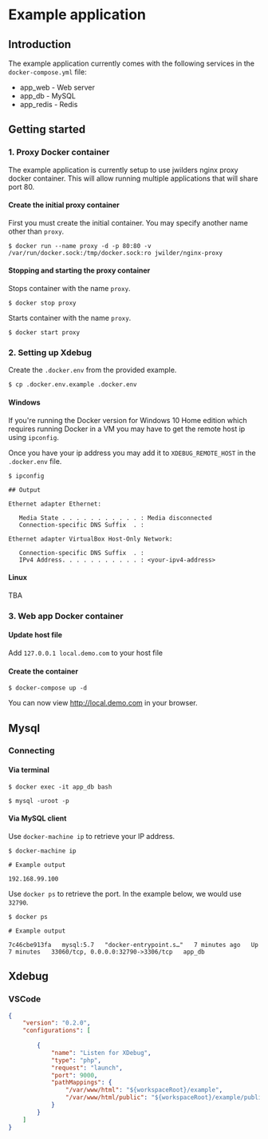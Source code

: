 # Example application


## Introduction

The example application currently comes with the following services in the `docker-compose.yml` file:

* app_web - Web server
* app_db - MySQL
* app_redis - Redis

## Getting started

### 1. Proxy Docker container

The example application is currently setup to use jwilders nginx proxy docker container. This will allow running multiple applications that will share port 80.

#### Create the initial proxy container

First you must create the initial container. You may specify another name other than `proxy`.

```
$ docker run --name proxy -d -p 80:80 -v /var/run/docker.sock:/tmp/docker.sock:ro jwilder/nginx-proxy
````

#### Stopping and starting the proxy container

Stops container with the name `proxy`.

```
$ docker stop proxy
```

Starts container with the name `proxy`.

```
$ docker start proxy
```

### 2. Setting up Xdebug

Create the `.docker.env` from the provided example.

```
$ cp .docker.env.example .docker.env
```

#### Windows

If you're running the Docker version for Windows 10 Home edition which requires running Docker in a VM you may have to get the remote host ip using `ipconfig`.

Once you have your ip address you may add it to `XDEBUG_REMOTE_HOST` in the `.docker.env` file.

```
$ ipconfig
```
```
## Output

Ethernet adapter Ethernet:

   Media State . . . . . . . . . . . : Media disconnected
   Connection-specific DNS Suffix  . :

Ethernet adapter VirtualBox Host-Only Network:

   Connection-specific DNS Suffix  . :
   IPv4 Address. . . . . . . . . . . : <your-ipv4-address>
```

#### Linux

TBA

### 3. Web app Docker container

#### Update host file

Add `127.0.0.1 local.demo.com` to your host file

#### Create the container

```
$ docker-compose up -d
```

You can now view http://local.demo.com in your browser.

## Mysql

### Connecting

#### Via terminal

```
$ docker exec -it app_db bash
```

```
$ mysql -uroot -p
```

#### Via MySQL client

Use `docker-machine ip` to retrieve your IP address.

```
$ docker-machine ip
```
```
# Example output

192.168.99.100
```

Use `docker ps` to retrieve the port. In the example below, we would use `32790`.

```
$ docker ps
```
```
# Example output

7c46cbe913fa   mysql:5.7   "docker-entrypoint.s…"   7 minutes ago   Up 7 minutes   33060/tcp, 0.0.0.0:32790->3306/tcp   app_db
```

## Xdebug

### VSCode

```json
{
    "version": "0.2.0",
    "configurations": [
    
        {
            "name": "Listen for XDebug",
            "type": "php",
            "request": "launch",
            "port": 9000,
            "pathMappings": {
                "/var/www/html": "${workspaceRoot}/example",
                "/var/www/html/public": "${workspaceRoot}/example/public"
            }
        }
    ]
}
```